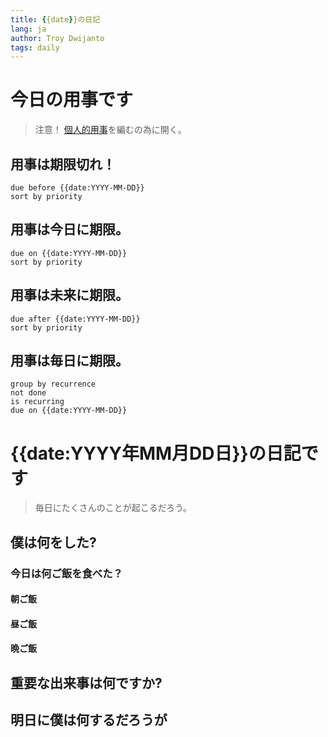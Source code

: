 ```yaml
---
title: {{date}}の日記
lang: ja
author: Troy Dwijanto
tags: daily
---
```

# 今日の用事です
> 注意！ [個人的用事](個人的用事.md)を編むの為に開く。
## 用事は期限切れ！
```tasks
due before {{date:YYYY-MM-DD}}
sort by priority
```
## 用事は今日に期限。
```tasks
due on {{date:YYYY-MM-DD}}
sort by priority
```
## 用事は未来に期限。
```tasks
due after {{date:YYYY-MM-DD}}
sort by priority
```
## 用事は毎日に期限。
```tasks
group by recurrence
not done
is recurring
due on {{date:YYYY-MM-DD}}
```
# {{date:YYYY年MM月DD日}}の日記です
> 毎日にたくさんのことが起こるだろう。

## 僕は何をした?

### 今日は何ご飯を食べた？
#### 朝ご飯
#### 昼ご飯
#### 晩ご飯

## 重要な出来事は何ですか?

## 明日に僕は何するだろうが